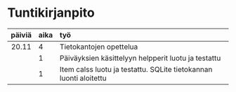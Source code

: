 # Tuntikirjanpito

| päiviä | aika | työ |
| :----: | :--- | :------- |
| 20.11  | 4 	| Tietokantojen opettelua |
|	 | 1	| Päiväyksien käsittelyyn helpperit luotu ja testattu|
|	 | 1	| Item calss luotu ja testattu. SQLite tietokannan luonti aloitettu|	
